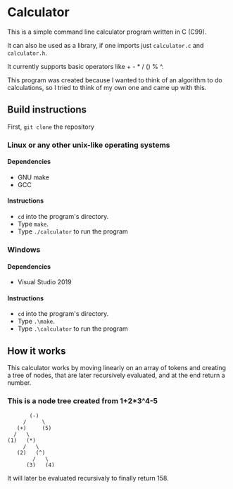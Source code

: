 # Calculator
This is a simple command line calculator program written in C (C99).

It can also be used as a library, if one imports just `calculator.c` and `calculator.h`.

It currently supports basic operators like + - * / () % ^.

This program was created because I wanted to think of an algorithm to do calculations, so I tried to think of my own one and came up with this.

## Build instructions
First, `git clone` the repository
### Linux or any other unix-like operating systems
#### Dependencies
* GNU make
* GCC
#### Instructions
* `cd` into the program's directory.
* Type `make`.
* Type `./calculator` to run the program

### Windows
#### Dependencies
* Visual Studio 2019
#### Instructions
* `cd` into the program's directory.
* Type `.\make`.
* Type `.\calculator` to run the program

## How it works
This calculator works by moving linearly on an array of tokens and creating a tree of nodes, that are later recursively evaluated, and at the end return a number.

### This is a node tree created from 1+2*3^4-5
```
       (-)
     /     \
   (+)     (5)
  /   \
(1)   (*)
     /   \
   (2)   (^)
        /   \
      (3)   (4)
```
It will later be evaluated recursivaly to finally return 158.
